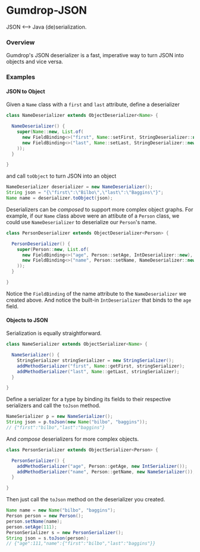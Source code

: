 # Gumdrop-JSON

JSON <--> Java (de)serialization.

### Overview

Gumdrop's JSON deserializer is a fast, imperative way to turn JSON into objects and vice versa.

### Examples

#### JSON to Object

Given a `Name` class with a `first` and `last` attribute, define a deserializer

```java
class NameDeserializer extends ObjectDeserializer<Name> {

  NameDeserializer() {
    super(Name::new, List.of(
      new FieldBinding<>("first", Name::setFirst, StringDeserializer::new),
      new FieldBinding<>("last", Name::setLast, StringDeserializer::new)
    ));
  }

}
```

and call `toObject` to turn JSON into an object

```java
NameDeserializer deserializer = new NameDeserializer();
String json = "{\"first\":\"Bilbo\",\"last\":\"Baggins\"}";
Name name = deserializer.toObject(json);
```

Deserializers can be *composed* to support more complex object graphs. For example, if our `Name` class above were an
attibute of a `Person` class, we could use `NameDeserializer` to deserialize our `Person`'s name.

```java
class PersonDeserializer extends ObjectDeserializer<Person> {

  PersonDeserializer() {
    super(Person::new, List.of(
      new FieldBinding<>("age", Person::setAge, IntDeserializer::new),
      new FieldBinding<>("name", Person::setName, NameDeserializer::new)
    ));
  }

}
```

Notice the `FieldBinding` of the name attribute to the `NameDeserializer` we created above. And notice the
built-in `IntDeserializer` that binds to the `age` field.

#### Objects to JSON

Serialization is equally straightforward.

```java
class NameSerializer extends ObjectSerializer<Name> {

  NameSerializer() {
    StringSerializer stringSerializer = new StringSerializer();
    addMethodSerializer("first", Name::getFirst, stringSerializer);
    addMethodSerializer("last", Name::getLast, stringSerializer);
  }

}
```

Define a serializer for a type by binding its fields to their respective serializers and call the `toJson` method.

```java
NameSerializer p = new NameSerializer();
String json = p.toJson(new Name("bilbo", "baggins"));
// {"first":"bilbo","last":"baggins"}
```

And *compose* deserializers for more complex objects.

```java
class PersonSerializer extends ObjectSerializer<Person> {

  PersonSerializer() {
    addMethodSerializer("age", Person::getAge, new IntSerializer());
    addMethodSerializer("name", Person::getName, new NameSerializer());
  }

}
```

Then just call the `toJson` method on the deserializer you created.

```java
Name name = new Name("bilbo", "baggins");
Person person = new Person();
person.setName(name);
person.setAge(111);
PersonSerializer s = new PersonSerializer();
String json = s.toJson(person);
// {"age":111,"name":{"first":"bilbo","last":"baggins"}}
```
